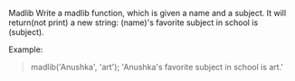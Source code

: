 Madlib
Write a madlib function, which is given a name and a subject. It will return(not print) a new string: (name)'s favorite subject in school is (subject).

Example:

> madlib('Anushka', 'art');
'Anushka's favorite subject in school is art.'
